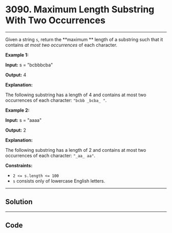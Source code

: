 # 3090. Maximum Length Substring With Two Occurrences

---

Given a string `s`, return the **maximum ** length of a substring such that it contains _at most two occurrences_ of each character. 

 

**Example 1:**

**Input:** s = "bcbbbcba"

**Output:** 4

**Explanation:**

The following substring has a length of 4 and contains at most two occurrences of each character: `"bcbb _bcba_ "`.

**Example 2:**

**Input:** s = "aaaa"

**Output:** 2

**Explanation:**

The following substring has a length of 2 and contains at most two occurrences of each character: `"_aa_ aa"`.

 

**Constraints:**

  * `2 <= s.length <= 100`
  * `s` consists only of lowercase English letters.

---

## Solution



---

## Code
```python


```